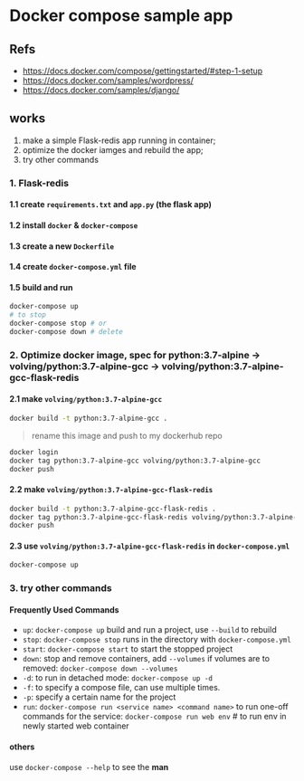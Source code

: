 # Docker compose sample app

## Refs

- https://docs.docker.com/compose/gettingstarted/#step-1-setup
- https://docs.docker.com/samples/wordpress/
- https://docs.docker.com/samples/django/


## works

1. make a simple Flask-redis app running in container;
2. optimize the docker iamges and rebuild the app;
3. try other commands

### 1. Flask-redis

#### 1.1 create `requirements.txt` and `app.py` (the flask app)

#### 1.2 install `docker` & `docker-compose`

#### 1.3 create a new `Dockerfile`

#### 1.4 create `docker-compose.yml` file

#### 1.5 build and run
```sh
docker-compose up
# to stop
docker-compose stop # or
docker-compose down # delete
```

### 2. Optimize docker image, spec for python:3.7-alpine -> volving/python:3.7-alpine-gcc -> volving/python:3.7-alpine-gcc-flask-redis

#### 2.1 make `volving/python:3.7-alpine-gcc`


```sh
docker build -t python:3.7-alpine-gcc .
```

> rename this image and push to my dockerhub repo

```sh
docker login
docker tag python:3.7-alpine-gcc volving/python:3.7-alpine-gcc
docker push
```

#### 2.2 make `volving/python:3.7-alpine-gcc-flask-redis`

```sh
docker build -t python:3.7-alpine-gcc-flask-redis .
docker tag python:3.7-alpine-gcc-flask-redis volving/python:3.7-alpine-gcc-flask-redis
docker push
```


#### 2.3 use `volving/python:3.7-alpine-gcc-flask-redis` in `docker-compose.yml`

```sh
docker-compose up
```

### 3. try other commands

#### Frequently Used Commands

- `up`: `docker-compose up` build and run a project, use `--build` to rebuild
- `stop`: `docker-compose stop` runs in the directory with `docker-compose.yml`
- `start`: `docker-compose start` to start the stopped project
- `down`: stop and remove containers, add `--volumes` if volumes are to removed: `docker-compose down --volumes`
- `-d`: to run in detached mode: `docker-compose up -d`
- `-f`: to specify a compose file, can use multiple times.
- `-p`: specify a certain name for the project
- `run`: `docker-compose run <service name> <command name>` to run one-off commands for the service: `docker-compose run web env` # to run env in newly started web container
#### others
use `docker-compose --help` to see the **man**
